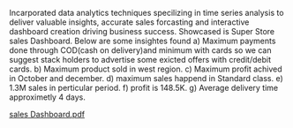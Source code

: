 Incarporated data analytics techniques specilizing in time series analysis to deliver valuable insights, accurate sales forcasting and interactive dashboard creation driving business success. 
Showcased is Super Store sales Dashboard.
Below are some insightes found 
a) Maximum payments done through COD(cash on delivery)and minimum with cards so we can suggest stack holders to advertise some exicted offers with credit/debit cards. 
b) Maximum product sold in west region.
c) Maximum profit achived in October and december.
d) maximum sales happend in Standard class.
e) 1.3M sales in perticular period.
f) profit is 148.5K.
g) Average delivery time approximetly 4 days.

[sales Dashboard.pdf](https://github.com/CK94Github/Power_BI-Projects/files/12378212/sales.Dashboard.pdf)
